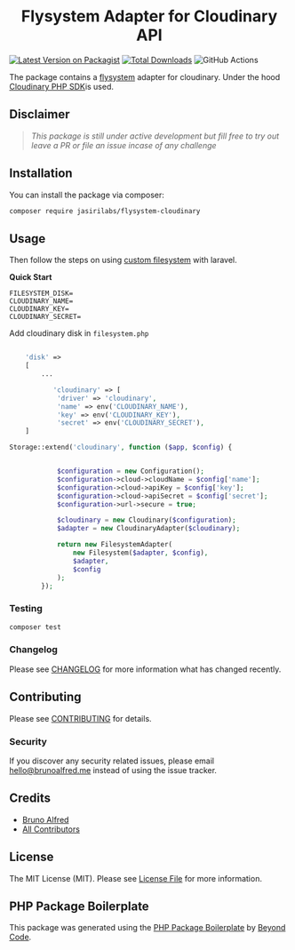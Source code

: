 <div align="center">
    <h1> Flysystem Adapter for Cloudinary API</h1>
</div>

[![Latest Version on Packagist](https://img.shields.io/packagist/v/jasirilabs/flysystem-cloudinary.svg?style=flat-square)](https://packagist.org/packages/jasirilabs/flysystem-cloudinary)
[![Total Downloads](https://img.shields.io/packagist/dt/jasirilabs/flysystem-cloudinary.svg?style=flat-square)](https://packagist.org/packages/jasirilabs/flysystem-cloudinary)
![GitHub Actions](https://github.com/jasirilabs/flysystem-cloudinary/actions/workflows/main.yml/badge.svg)

The package contains a [flysystem](https://flysystem.thephpleague.com/) adapter for cloudinary. Under the hood [Cloudinary PHP SDK](https://github.com/cloudinary/cloudinary_php)is used.

## Disclaimer
> _This package is still under active development but fill free to try out leave a PR or file an issue incase of any challenge_



## Installation

You can install the package via composer:

```bash
composer require jasirilabs/flysystem-cloudinary
```


## Usage

Then follow the steps on using [custom filesystem](https://laravel.com/docs/9.x/filesystem#custom-filesystems) with laravel.

**Quick Start**

```env
FILESYSTEM_DISK=
CLOUDINARY_NAME=
CLOUDINARY_KEY=
CLOUDINARY_SECRET=
```

Add cloudinary disk in `filesystem.php`

```php

	'disk' => 
	[
		...

		   'cloudinary' => [
            'driver' => 'cloudinary',
            'name' => env('CLOUDINARY_NAME'),
            'key' => env('CLOUDINARY_KEY'),
            'secret' => env('CLOUDINARY_SECRET'),
	]

```
```php
Storage::extend('cloudinary', function ($app, $config) {


            $configuration = new Configuration();
            $configuration->cloud->cloudName = $config['name'];
            $configuration->cloud->apiKey = $config['key'];
            $configuration->cloud->apiSecret = $config['secret'];
            $configuration->url->secure = true;

            $cloudinary = new Cloudinary($configuration);
            $adapter = new CloudinaryAdapter($cloudinary);

            return new FilesystemAdapter(
                new Filesystem($adapter, $config),
                $adapter,
                $config
            );
        });
```




### Testing

```bash
composer test
```

### Changelog

Please see [CHANGELOG](CHANGELOG.md) for more information what has changed recently.

## Contributing

Please see [CONTRIBUTING](CONTRIBUTING.md) for details.

### Security

If you discover any security related issues, please email hello@brunoalfred.me instead of using the issue tracker.

## Credits

-   [Bruno Alfred](https://github.com/jasirilabs)
-   [All Contributors](../../contributors)

## License

The MIT License (MIT). Please see [License File](LICENSE.md) for more information.

## PHP Package Boilerplate

This package was generated using the [PHP Package Boilerplate](https://laravelpackageboilerplate.com) by [Beyond Code](http://beyondco.de/).
